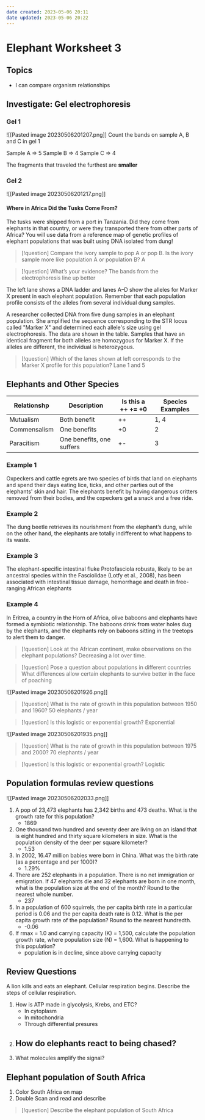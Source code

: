 ```yaml
---
date created: 2023-05-06 20:11
date updated: 2023-05-06 20:22
---
```


# Elephant Worksheet 3

## Topics

- I can compare organism relationships

## Investigate: Gel electrophoresis

### Gel 1

![[Pasted image 20230506201207.png]]
Count the  bands on  sample A, B and C in gel 1

Sample A => 5
Sample B => 4
Sample C => 4

The fragments that traveled the furthest are **smaller**

### Gel 2

![[Pasted image 20230506201217.png]]

#### Where in Africa Did the Tusks Come From?

The tusks were shipped from a port in Tanzania. Did they come from elephants in that country, or were they transported there from other parts of Africa? You will use data from a reference map of genetic profiles of elephant populations that was built using DNA isolated from dung!

> [!question] Compare the ivory sample to pop A or pop B. Is the ivory sample more like population A or population B?
> A

> [!question] What’s your evidence?
> The bands from the electrophoresis line up better 

The left lane shows a DNA ladder and lanes A–D show the alleles for Marker X present in each elephant population. Remember that each population profile consists of the alleles from several individual dung samples.

A researcher collected DNA from five dung samples in an elephant population. She amplified the sequence corresponding to the STR locus called "Marker X" and determined each allele's size using gel electrophoresis. The data are shown in the table. Samples that have an identical fragment for both alleles are homozygous for Marker X. If the alleles are different, the individual is heterozygous.

> [!question] Which of the lanes shown at left corresponds to the Marker X profile for this population?
> Lane 1 and 5

## Elephants and Other Species

| Relationshp  | Description               | Is this a ++ += +0 | Species Examples |
| ------------ | ------------------------- | ------------------ | ---------------- |
| Mutualism    | Both benefit              | ++                 | 1, 4             |
| Commensalism | One benefits              | +0                 | 2                |
| Paracitism   | One benefits, one suffers | +-                 | 3                | 

### Example 1

Oxpeckers and cattle egrets are two species of birds that land on elephants and spend their days eating lice, ticks, and other parties out of the elephants' skin and hair. The elephants benefit by having dangerous critters removed from their bodies, and the oxpeckers get a snack and a free ride.

### Example 2

The dung beetle retrieves its nourishment from the elephant’s dung, while on the other hand, the elephants are totally indifferent to what happens to its waste.

### Example 3

The elephant-specific intestinal fluke Protofasciola robusta, likely to be an ancestral species within the Fasciolidae (Lotfy et al., 2008), has been associated with intestinal tissue damage, hemorrhage and death in free-ranging African elephants

### Example 4

In Eritrea, a country in the Horn of Africa, olive baboons and elephants have formed a symbiotic relationship. The baboons drink from water holes dug by the elephants, and the elephants rely on baboons sitting in the treetops to alert them to danger.

> [!question] Look at the African continent, make observations on the elephant populations?
> Decreasing a lot over time.

> [!question] Pose a question about populations in different countries
> What differences allow certain elephants to survive better in the face of poaching

![[Pasted image 20230506201926.png]]

> [!question] What is the rate of growth in this population between 1950 and 1960?
> 50 elephants / year

> [!question] Is this logistic or exponential growth?
> Exponential

![[Pasted image 20230506201935.png]]

> [!question] What is the rate of growth in this population between 1975 and 2000?
> 70 elephants / year

> [!question] Is this logistic or exponential growth?
> Logistic

## Population formulas review questions

![[Pasted image 20230506202033.png]]

1. A pop of 23,473 elephants has 2,342 births and 473 deaths. What is the growth rate for this population?
	- 1869
2. One thousand two hundred and seventy deer are living on an island that is eight hundred and thirty square kilometers in size. What is the population density of the deer per square kilometer?
	- 1.53
3. In 2002, 16.47 million babies were born in China. What was the birth rate (as a percentage and per 1000)?
	- 1.29%
4. There are 252 elephants in a population. There is no net immigration or emigration. If 47 elephants die and 32 elephants are born in one month, what is the population size at the end of the month? Round to the nearest whole number.
	- 237
5. In a population of 600 squirrels, the per capita birth rate in a particular period is 0.06 and the per capita death rate is 0.12. What is the per capita growth rate of the population? Round to the nearest hundredth.
	- -0.06
6. If rmax = 1.0 and carrying capacity (K) = 1,500, calculate the population growth rate, where population size (N) = 1,600. What is happening to this population?
	- population is in decline, since above carrying capacity

## Review Questions

A lion kills and eats an elephant. Cellular respiration begins. Describe the steps of cellular respiration.

1. How is ATP made in glycolysis, Krebs, and ETC?
	- In cytoplasm
	- In mitochondria
	- Through differential presures
2. How do elephants react to being chased?
	- 
3. What molecules amplify the signal?

## Elephant population of South Africa

1. Color South Africa on map
2. Double Scan and read and describe

> [!question] Describe the elephant population of South Africa
